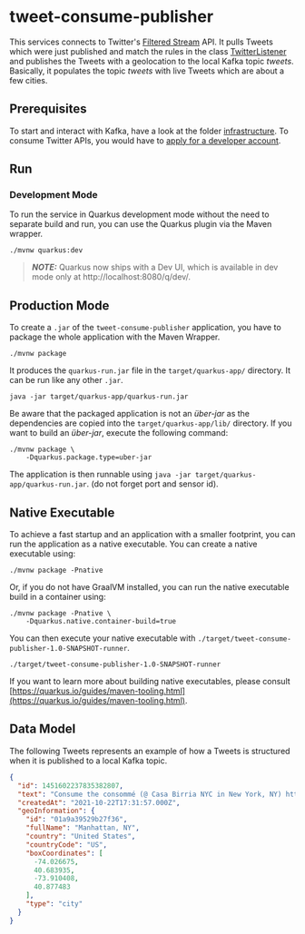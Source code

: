 # tweet-consume-publisher

This services connects to Twitter's
[Filtered Stream](https://developer.twitter.com/en/docs/twitter-api/tweets/filtered-stream)
API. It pulls Tweets which were just published and match the rules in the class
[TwitterListener](src/main/java/com/felixseifert/socialweatherstreamer/tweetconsumepublisher/TwitterListener.java)
and publishes the Tweets with a geolocation to the local Kafka topic _tweets_. Basically, it
populates the topic _tweets_ with live Tweets which are about a few cities.

## Prerequisites

To start and interact with Kafka, have a look at the folder [infrastructure](../infrastructure). To
consume Twitter APIs, you would have to
[apply for a developer account](https://developer.twitter.com/en/apply-for-access).

## Run

### Development Mode

To run the service in Quarkus development mode without the need to separate build and run, you can
use the Quarkus plugin via the Maven wrapper.

```shell script
./mvnw quarkus:dev
```

> **_NOTE:_**  Quarkus now ships with a Dev UI, which is available in dev mode only at http://localhost:8080/q/dev/.

## Production Mode

To create a `.jar` of the `tweet-consume-publisher` application, you have to package the whole
application with the Maven Wrapper.

```shell script
./mvnw package
```

It produces the `quarkus-run.jar` file in the `target/quarkus-app/` directory. It can be run like
any other `.jar`.

```shell script
java -jar target/quarkus-app/quarkus-run.jar
```

Be aware that the packaged application is not an _über-jar_ as the dependencies are copied into the
`target/quarkus-app/lib/` directory. If you want to build an _über-jar_, execute the following
command:

```shell script
./mvnw package \
    -Dquarkus.package.type=uber-jar
```

The application is then runnable using `java -jar target/quarkus-app/quarkus-run.jar`. (do not
forget port and sensor id).

## Native Executable

To achieve a fast startup and an application with a smaller footprint, you can run the application
as a native executable. You can create a native executable using:

```shell script
./mvnw package -Pnative
```

Or, if you do not have GraalVM installed, you can run the native executable build in a container
using:

```shell script
./mvnw package -Pnative \
    -Dquarkus.native.container-build=true
```

You can then execute your native executable
with `./target/tweet-consume-publisher-1.0-SNAPSHOT-runner`.

```shell script
./target/tweet-consume-publisher-1.0-SNAPSHOT-runner
```

If you want to learn more about building native executables, please consult
[https://quarkus.io/guides/maven-tooling.html](https://quarkus.io/guides/maven-tooling.html).

## Data Model

The following Tweets represents an example of how a Tweets is structured when it is published to a
local Kafka topic.

```json
{
  "id": 1451602237835382807,
  "text": "Consume the consommé (@ Casa Birria NYC in New York, NY) https://t.co/1Tc5YgmwHf",
  "createdAt": "2021-10-22T17:31:57.000Z",
  "geoInformation": {
    "id": "01a9a39529b27f36",
    "fullName": "Manhattan, NY",
    "country": "United States",
    "countryCode": "US",
    "boxCoordinates": [
      -74.026675,
      40.683935,
      -73.910408,
      40.877483
    ],
    "type": "city"
  }
}
```
